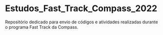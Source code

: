 # Estudos_Fast_Track_Compass_2022
Repositório dedicado para envio de códigos e atividades realizadas durante o programa Fast Track da Compass. 
